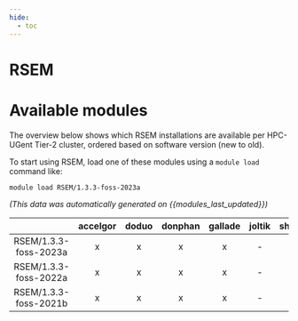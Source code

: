 ```yaml
---
hide:
  - toc
---
```


RSEM
====

# Available modules


The overview below shows which RSEM installations are available per HPC-UGent Tier-2 cluster, ordered based on software version (new to old).

To start using RSEM, load one of these modules using a `module load` command like:

```shell
module load RSEM/1.3.3-foss-2023a
```

*(This data was automatically generated on {{modules_last_updated}})*  

| |accelgor|doduo|donphan|gallade|joltik|shinx|skitty|
| :---: | :---: | :---: | :---: | :---: | :---: | :---: | :---: |
|RSEM/1.3.3-foss-2023a|x|x|x|x|-|x|x|
|RSEM/1.3.3-foss-2022a|x|x|x|x|-|-|-|
|RSEM/1.3.3-foss-2021b|x|x|x|x|-|-|-|
